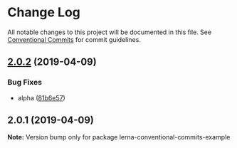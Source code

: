 # Change Log

All notable changes to this project will be documented in this file.
See [Conventional Commits](https://conventionalcommits.org) for commit guidelines.

## [2.0.2](https://github.com/nodkz/lerna-conventional-commits-example/compare/v2.0.1...v2.0.2) (2019-04-09)


### Bug Fixes

* alpha ([81b6e57](https://github.com/nodkz/lerna-conventional-commits-example/commit/81b6e57))





## 2.0.1 (2019-04-09)

**Note:** Version bump only for package lerna-conventional-commits-example
